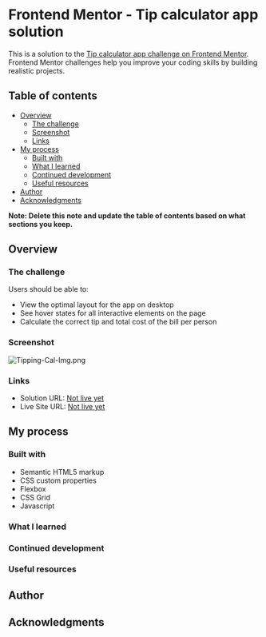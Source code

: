 # Frontend Mentor - Tip calculator app solution

This is a solution to the [Tip calculator app challenge on Frontend Mentor](https://www.frontendmentor.io/challenges/tip-calculator-app-ugJNGbJUX). Frontend Mentor challenges help you improve your coding skills by building realistic projects.

## Table of contents

- [Overview](#overview)
  - [The challenge](#the-challenge)
  - [Screenshot](#screenshot)
  - [Links](#links)
- [My process](#my-process)
  - [Built with](#built-with)
  - [What I learned](#what-i-learned)
  - [Continued development](#continued-development)
  - [Useful resources](#useful-resources)
- [Author](#author)
- [Acknowledgments](#acknowledgments)

**Note: Delete this note and update the table of contents based on what sections you keep.**

## Overview

### The challenge

Users should be able to:

- View the optimal layout for the app on desktop
- See hover states for all interactive elements on the page
- Calculate the correct tip and total cost of the bill per person

### Screenshot

![Tipping-Cal-Img.png](https://ibb.co/0ZB1rGF)


### Links

- Solution URL: [Not live yet]()
- Live Site URL: [Not live yet]()

## My process

### Built with

- Semantic HTML5 markup
- CSS custom properties
- Flexbox
- CSS Grid
- Javascript

### What I learned

### Continued development

### Useful resources

## Author

## Acknowledgments
